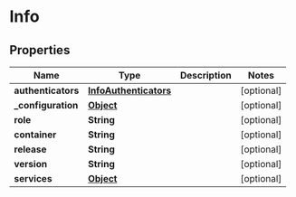 

# Info

## Properties

Name | Type | Description | Notes
------------ | ------------- | ------------- | -------------
**authenticators** | [**InfoAuthenticators**](InfoAuthenticators.md) |  |  [optional]
**_configuration** | [**Object**](.md) |  |  [optional]
**role** | **String** |  |  [optional]
**container** | **String** |  |  [optional]
**release** | **String** |  |  [optional]
**version** | **String** |  |  [optional]
**services** | [**Object**](.md) |  |  [optional]



